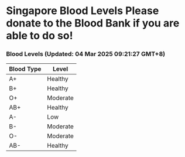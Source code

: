 Singapore Blood Levels
 Please donate to the Blood Bank if you are able to do so!
================================================================================================================================

### Blood Levels (Updated: 04 Mar 2025 09:21:27 GMT+8)
| Blood Type | Level     |
|------------|-----------|
| A+     | Healthy |
| B+     | Healthy |
| O+     | Moderate |
| AB+     | Healthy |
| A-     | Low |
| B-     | Moderate |
| O-     | Moderate |
| AB-     | Healthy |
